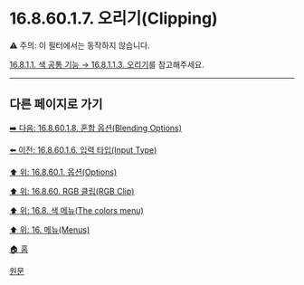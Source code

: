 # 16.8.60.1.7. 오리기(Clipping)

⚠️ 주의: 이 필터에서는 동작하지 않습니다.

[16.8.1.1. 색 공통 기능 → 16.8.1.1.3. 오리기](./16-08-01-01-03-clipping.md)를 참고해주세요.

***

## 다른 페이지로 가기

[➡️ 다음: 16.8.60.1.8. 혼합 옵션(Blending Options)](./16-08-60-01-08-blending_options.md)

[⬅️ 이전: 16.8.60.1.6. 입력 타입(Input Type)](./16-08-60-01-06-input_type.md)

[⬆️ 위: 16.8.60.1. 옵션(Options)](./16-08-60-01-00-options.md)

[⬆️ 위: 16.8.60. RGB 클립(RGB Clip)](./16-08-60-00-rgb-clip.md)

[⬆️ 위: 16.8. 색 메뉴(The colors menu)](./16-08-00-the-colors-menu.md)

[⬆️ 위: 16. 메뉴(Menus)](./16-00-menus.md)

[🏠 홈](./00-home.md)

[원문](https://docs.gimp.org/2.10/ko/gimp-filter-rgb-clip.html#idm34576)